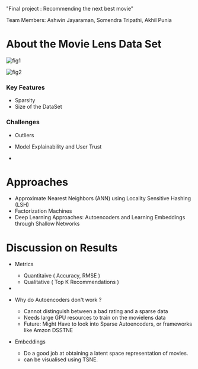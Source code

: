 "Final project : Recommending the next best movie" 

Team Members: Ashwin Jayaraman, Somendra Tripathi, Akhil Punia

# About the Movie Lens Data Set


![fig1]("fig/fig11.png")

![fig2](https://user-images.githubusercontent.com/16842872/50325188-693d9980-0509-11e9-9437-a31775814ac5.png)

### Key Features
- Sparsity
- Size of the DataSet

### Challenges
- Outliers

- Model Explainability and User Trust

- 

# Approaches
- Approximate Nearest Neighbors (ANN) using Locality Sensitive Hashing (LSH)
- Factorization Machines
- Deep Learning Approaches: Autoencoders and Learning Embeddings through Shallow Networks

# Discussion on Results
- Metrics
  - Quantitaive ( Accuracy, RMSE )
  - Qualitative ( Top K Recommendations )
- 

- Why do Autoencoders don't work ?
  - Cannot distinguish between a bad rating and a sparse data
  - Needs large GPU resources to train on the movielens data
  - Future: Might Have to look into Sparse Autoencoders, or frameworks like Amzon DSSTNE
- Embeddings
  - Do a good job at obtaining a latent space representation of movies.
  - can be visualised using TSNE.
